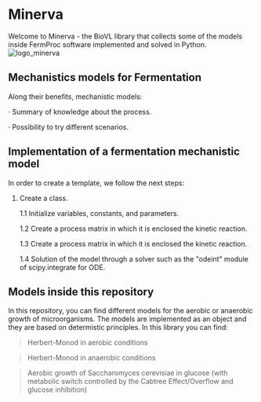 
# Minerva
Welcome to Minerva - the BioVL library that collects some of the models inside FermProc software implemented and solved in Python.
![logo_minerva](https://user-images.githubusercontent.com/51289658/121901186-775d8100-cd26-11eb-8afd-37f77fe883ea.png)

## Mechanistics models for Fermentation

Along their benefits, mechanistic models:

· Summary of knowledge about the process.

· Possibility to try different scenarios.

## Implementation of a fermentation mechanistic model 

In order to create a template, we follow the next steps:
 1. Create a class.
 
    1.1 Initialize variables, constants, and parameters.
  
    1.2 Create a process matrix in which it is enclosed the kinetic reaction.
   
    1.3 Create a process matrix in which it is enclosed the kinetic reaction.
    
    1.4 Solution of the model through a solver such as the "odeint" module of scipy.integrate for ODE.

## Models inside this repository

In this repository, you can find different models for the aerobic or anaerobic growth of microorganisms.
The models are implemented as an object and they are based on determistic principles.
In this library you can find:

 > Herbert-Monod in aerobic conditions
 
 > Herbert-Monod in anaerobic conditions
 
 > Aerobic growth of Saccharomyces cerevisiae in glucose (with metabolic switch controlled by the Cabtree Effect/Overflow and glucose inhibition)



